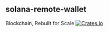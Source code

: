 solana-remote-wallet
----------
Blockchain, Rebuilt for Scale
[![Crates.io](https://img.shields.io/crates/v/solana-remote-wallet.svg)](https://crates.io/crates/solana-remote-wallet)
